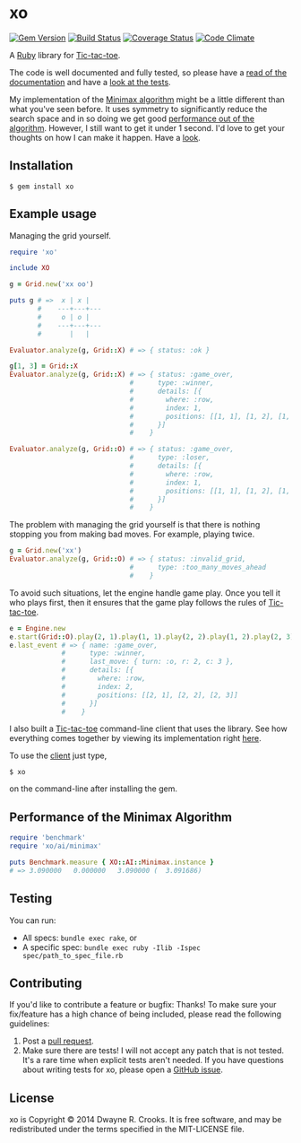 # xo

[![Gem Version](https://badge.fury.io/rb/xo.svg)](http://badge.fury.io/rb/xo)
[![Build Status](https://travis-ci.org/dwayne/xo.svg?branch=master)](https://travis-ci.org/dwayne/xo)
[![Coverage Status](https://coveralls.io/repos/dwayne/xo/badge.png)](https://coveralls.io/r/dwayne/xo)
[![Code Climate](https://codeclimate.com/github/dwayne/xo.png)](https://codeclimate.com/github/dwayne/xo)

A [Ruby](http://www.ruby-lang.org/en/) library for [Tic-tac-toe](http://en.wikipedia.org/wiki/Tic-tac-toe).

The code is well documented and fully tested, so please have a [read of the documentation](http://rubydoc.info/github/dwayne/xo) and have a [look at the tests](https://github.com/dwayne/xo/tree/master/spec/xo).

My implementation of the [Minimax algorithm](http://en.wikipedia.org/wiki/Minimax#Minimax_algorithm_with_alternate_moves) might be a little different than what you've seen before. It uses symmetry to significantly reduce the search space and in so doing we get good [performance out of the algorithm](#Performance_of_the_Minimax_Algorithm). However, I still want to get it under 1 second. I'd love to get your thoughts on how I can make it happen. Have a [look](https://github.com/dwayne/xo/blob/master/lib/xo/ai/minimax.rb#L23).

## Installation

```
$ gem install xo
```

## Example usage

Managing the grid yourself.

```ruby
require 'xo'

include XO

g = Grid.new('xx oo')

puts g # =>  x | x |
       #    ---+---+---
       #     o | o |
       #    ---+---+---
       #       |   |

Evaluator.analyze(g, Grid::X) # => { status: :ok }

g[1, 3] = Grid::X
Evaluator.analyze(g, Grid::X) # => { status: :game_over,
                              #      type: :winner,
                              #      details: [{
                              #        where: :row,
                              #        index: 1,
                              #        positions: [[1, 1], [1, 2], [1, 3]]
                              #      }]
                              #    }

Evaluator.analyze(g, Grid::O) # => { status: :game_over,
                              #      type: :loser,
                              #      details: [{
                              #        where: :row,
                              #        index: 1,
                              #        positions: [[1, 1], [1, 2], [1, 3]]
                              #      }]
                              #    }
```

The problem with managing the grid yourself is that there is nothing stopping you from making bad moves. For example, playing twice.

```ruby
g = Grid.new('xx')
Evaluator.analyze(g, Grid::O) # => { status: :invalid_grid,
                              #      type: :too_many_moves_ahead
                              #    }
```

To avoid such situations, let the engine handle game play. Once you tell it who plays first, then it ensures that the game play follows the rules of [Tic-tac-toe](http://en.wikipedia.org/wiki/Tic-tac-toe).

```ruby
e = Engine.new
e.start(Grid::O).play(2, 1).play(1, 1).play(2, 2).play(1, 2).play(2, 3)
e.last_event # => { name: :game_over,
             #      type: :winner,
             #      last_move: { turn: :o, r: 2, c: 3 },
             #      details: [{
             #        where: :row,
             #        index: 2,
             #        positions: [[2, 1], [2, 2], [2, 3]]
             #      }]
             #    }
```

I also built a [Tic-tac-toe](http://en.wikipedia.org/wiki/Tic-tac-toe) command-line client that uses the library. See how everything comes together by viewing its implementation right [here](https://github.com/dwayne/xo/blob/master/bin/xo).

To use the [client](https://github.com/dwayne/xo/blob/master/bin/xo) just type,

```
$ xo
```

on the command-line after installing the gem.

## Performance of the Minimax Algorithm

```ruby
require 'benchmark'
require 'xo/ai/minimax'

puts Benchmark.measure { XO::AI::Minimax.instance }
# => 3.090000   0.000000   3.090000 (  3.091686)
```

## Testing

You can run:

- All specs: `bundle exec rake`, or
- A specific spec: `bundle exec ruby -Ilib -Ispec spec/path_to_spec_file.rb`

## Contributing

If you'd like to contribute a feature or bugfix: Thanks! To make sure your fix/feature has a high chance of being included, please read the following guidelines:

1. Post a [pull request](https://github.com/dwayne/xo/compare/).
2. Make sure there are tests! I will not accept any patch that is not tested. It's a rare time when explicit tests aren't needed. If you have questions about writing tests for xo, please open a [GitHub issue](https://github.com/dwayne/xo/issues/new).

## License

xo is Copyright © 2014 Dwayne R. Crooks. It is free software, and may be redistributed under the terms specified in the MIT-LICENSE file.
